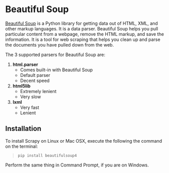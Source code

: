 # Beautiful Soup

[Beautiful Soup](https://www.crummy.com/software/BeautifulSoup/) is a Python library for getting data out of HTML, XML, and other markup languages. It is a data parser. Beautiful Soup helps you pull particular content from a webpage, remove the HTML markup, and save the information. It is a tool for web scraping that helps you clean up and parse the documents you have pulled down from the web. 

The 3 supported parsers for Beautiful Soup are:
1. **html.parser**
    - Comes built-in with Beautiful Soup
    - Default parser
    - Decent speed
1. **html5lib**
    - Extremely lenient
    - Very slow
1. **lxml**
    - Very fast
    - Lenient

## Installation

To install Scrapy on Linux or Mac OSX, execute the following the command on the terminal:
> `pip install beautifulsoup4`

Perform the same thing in Command Prompt, if you are on Windows.